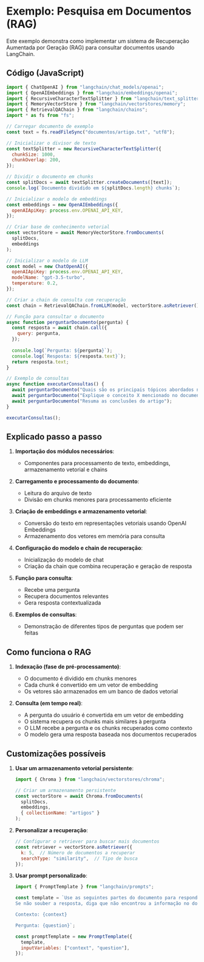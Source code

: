 # Exemplo: Pesquisa em Documentos (RAG)

Este exemplo demonstra como implementar um sistema de Recuperação Aumentada por Geração (RAG) para consultar documentos usando LangChain.

## Código (JavaScript)

```javascript
import { ChatOpenAI } from "langchain/chat_models/openai";
import { OpenAIEmbeddings } from "langchain/embeddings/openai";
import { RecursiveCharacterTextSplitter } from "langchain/text_splitter";
import { MemoryVectorStore } from "langchain/vectorstores/memory";
import { RetrievalQAChain } from "langchain/chains";
import * as fs from "fs";

// Carregar documento de exemplo
const text = fs.readFileSync("documentos/artigo.txt", "utf8");

// Inicializar o divisor de texto
const textSplitter = new RecursiveCharacterTextSplitter({
  chunkSize: 1000,
  chunkOverlap: 200,
});

// Dividir o documento em chunks
const splitDocs = await textSplitter.createDocuments([text]);
console.log(`Documento dividido em ${splitDocs.length} chunks`);

// Inicializar o modelo de embeddings
const embeddings = new OpenAIEmbeddings({
  openAIApiKey: process.env.OPENAI_API_KEY,
});

// Criar base de conhecimento vetorial
const vectorStore = await MemoryVectorStore.fromDocuments(
  splitDocs,
  embeddings
);

// Inicializar o modelo de LLM
const model = new ChatOpenAI({
  openAIApiKey: process.env.OPENAI_API_KEY,
  modelName: "gpt-3.5-turbo",
  temperature: 0.2,
});

// Criar a chain de consulta com recuperação
const chain = RetrievalQAChain.fromLLM(model, vectorStore.asRetriever());

// Função para consultar o documento
async function perguntarDocumento(pergunta) {
  const resposta = await chain.call({
    query: pergunta,
  });
  
  console.log(`Pergunta: ${pergunta}`);
  console.log(`Resposta: ${resposta.text}`);
  return resposta.text;
}

// Exemplo de consultas
async function executarConsultas() {
  await perguntarDocumento("Quais são os principais tópicos abordados neste documento?");
  await perguntarDocumento("Explique o conceito X mencionado no documento");
  await perguntarDocumento("Resuma as conclusões do artigo");
}

executarConsultas();
```

## Explicado passo a passo

1. **Importação dos módulos necessários**:
   - Componentes para processamento de texto, embeddings, armazenamento vetorial e chains

2. **Carregamento e processamento do documento**:
   - Leitura do arquivo de texto
   - Divisão em chunks menores para processamento eficiente

3. **Criação de embeddings e armazenamento vetorial**:
   - Conversão do texto em representações vetoriais usando OpenAI Embeddings
   - Armazenamento dos vetores em memória para consulta

4. **Configuração do modelo e chain de recuperação**:
   - Inicialização do modelo de chat
   - Criação da chain que combina recuperação e geração de resposta

5. **Função para consulta**:
   - Recebe uma pergunta
   - Recupera documentos relevantes
   - Gera resposta contextualizada

6. **Exemplos de consultas**:
   - Demonstração de diferentes tipos de perguntas que podem ser feitas

## Como funciona o RAG

1. **Indexação (fase de pré-processamento)**:
   - O documento é dividido em chunks menores
   - Cada chunk é convertido em um vetor de embedding
   - Os vetores são armazenados em um banco de dados vetorial

2. **Consulta (em tempo real)**:
   - A pergunta do usuário é convertida em um vetor de embedding
   - O sistema recupera os chunks mais similares à pergunta
   - O LLM recebe a pergunta e os chunks recuperados como contexto
   - O modelo gera uma resposta baseada nos documentos recuperados

## Customizações possíveis

1. **Usar um armazenamento vetorial persistente**:
   ```javascript
   import { Chroma } from "langchain/vectorstores/chroma";
   
   // Criar um armazenamento persistente
   const vectorStore = await Chroma.fromDocuments(
     splitDocs,
     embeddings,
     { collectionName: "artigos" }
   );
   ```

2. **Personalizar a recuperação**:
   ```javascript
   // Configurar o retriever para buscar mais documentos
   const retriever = vectorStore.asRetriever({
     k: 5,  // Número de documentos a recuperar
     searchType: "similarity",  // Tipo de busca
   });
   ```

3. **Usar prompt personalizado**:
   ```javascript
   import { PromptTemplate } from "langchain/prompts";
   
   const template = `Use as seguintes partes do documento para responder à pergunta. 
   Se não souber a resposta, diga que não encontrou a informação no documento, não tente inventar.
   
   Contexto: {context}
   
   Pergunta: {question}`;
   
   const promptTemplate = new PromptTemplate({
     template,
     inputVariables: ["context", "question"],
   });
   ```